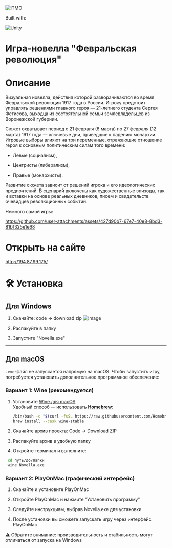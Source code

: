 ![ITMO](https://raw.githubusercontent.com/aimclub/open-source-ops/43bb283758b43d75ec1df0a6bb4ae3eb20066323/badges/ITMO_badge_rus.svg)

<p>Built with:</p>

![Unity](https://img.shields.io/badge/Unity-%23000000?logo=unity&logoColor=white&labelColor=black&color=%23000000)


# Игра-новелла "Февральская революция"
# Описание
Визуальная новелла, действия которой разворачиваются во время Февральской революции 1917 года в России. Игроку предстоит управлять решениями главного героя — 21-летнего студента Сергея Фетисова, выходца из состоятельной семьи землевладельцев из Воронежской губернии.

Сюжет охватывает период с 21 февраля (6 марта) по 27 февраля (12 марта) 1917 года — ключевые дни, приведшие к падению монархии. Игровые выборы влияют на три переменные, отражающие отношение героя к основным политическим силам того времени:

- Левые (социализм),

- Центристы (либерализм),

- Правые (монархисты).

Развитие сюжета зависит от решений игрока и его идеологических предпочтений. В сценарий включены как художественные эпизоды, так и вставки на основе реальных дневников, писем и свидетельств очевидцев революционных событий.

Немного самой игры:

https://github.com/user-attachments/assets/427d90b7-67e7-40e8-8bd3-81b1325e1e68

# Открыть на сайте
http://194.87.99.175/


# 🛠 Установка
## Для Windows 
1. Скачайте: code -> download zip
![image](https://github.com/user-attachments/assets/1531f31c-f672-4cae-82e1-d8a97fcccf38)

2. Распакуйте в папку

3. Запустите "Novella.exe"
---
## Для macOS  
`.exe`-файл не запускается напрямую на macOS. Чтобы запустить игру, потребуется установить дополнительное программное обеспечение:

### Вариант 1: Wine (рекомендуется)
1. Установите [Wine для macOS](https://wiki.winehq.org/MacOS)  
   Удобный способ — использовать **[Homebrew](https://brew.sh/)**:
   ``` bash
   /bin/bash -c "$(curl -fsSL https://raw.githubusercontent.com/Homebrew/install/HEAD/install.sh)"
   brew install --cask wine-stable
   ```
2. Скачайте архив проекта: Code → Download ZIP

3. Распакуйте архив в удобную папку

4. Откройте терминал и выполните:
 ``` bash
  cd путь/до/папки
  wine Novella.exe
   ```
### Вариант 2: PlayOnMac (графический интерфейс)
1. Скачайте и установите PlayOnMac

2. Откройте PlayOnMac и нажмите "Установить программу"

3. Следуйте инструкциям, выбрав Novella.exe для установки

4. После установки вы сможете запускать игру через интерфейс PlayOnMac

⚠ Обратите внимание: производительность и стабильность могут отличаться от запуска на Windows
